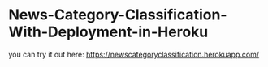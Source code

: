 # News-Category-Classification-With-Deployment-in-Heroku

you can try it out here: https://newscategoryclassification.herokuapp.com/
